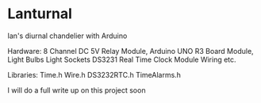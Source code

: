 # Lanturnal
Ian's diurnal chandelier with Arduino 

Hardware:
8 Channel DC 5V Relay Module,
Arduino UNO R3 Board Module,
Light Bulbs
Light Sockets
DS3231 Real Time Clock Module
Wiring etc.

Libraries:
Time.h
Wire.h
DS3232RTC.h
TimeAlarms.h

I will do a full write up on this project soon
